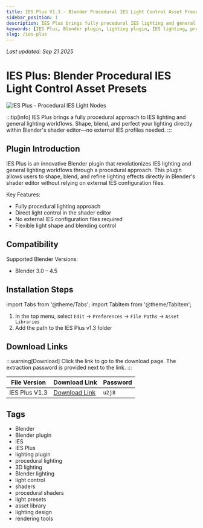 ```yaml
---
title: IES Plus V1.3 - Blender Procedural IES Light Control Asset Presets
sidebar_position: 1
description: IES Plus brings fully procedural IES lighting and general lighting workflows to Blender, allowing you to perfect lighting effects directly in the shader editor without external IES profiles.
keywords: [IES Plus, Blender plugin, lighting plugin, IES lighting, procedural lighting, 3D lighting, Blender lighting, light control, shaders]
slug: /ies-plus
---
```

<!--Above is frontmatter Part-generate depend on content meet Google Seo, you need to balance automation efficiency with Google's core ranking factors—especially E-E-A-T (Experience, Expertise, Authoritativeness, Trustworthiness) -->
*Last updated: Sep 21 2025*<!--generate depend on file modified time -->

<!--First Part-This is Title -->
# IES Plus: Blender Procedural IES Light Control Asset Presets

<!--Second Part-This is First Banner -->
![IES Plus - Procedural IES Light Nodes](https://www.gfxcamp.com/wp-content/uploads/2025/09/Ies-Plus-Procedural-Ies-Light-Nodes.jpg)

:::tip[info]
IES Plus brings a fully procedural approach to IES lighting and general lighting workflows. Shape, blend, and perfect your lighting directly within Blender's shader editor—no external IES profiles needed.
:::

## Plugin Introduction

IES Plus is an innovative Blender plugin that revolutionizes IES lighting and general lighting workflows through a procedural approach. This plugin allows users to shape, blend, and refine lighting effects directly in Blender's shader editor without relying on external IES configuration files.

Key Features:
- Fully procedural lighting approach
- Direct light control in the shader editor
- No external IES configuration files required
- Flexible light shape and blending control

## Compatibility

Supported Blender Versions:
- Blender 3.0 – 4.5

## Installation Steps

import Tabs from '@theme/Tabs';
import TabItem from '@theme/TabItem';

<Tabs>
  <TabItem value="installation" label="Installation Instructions" default>
    <ol>
      <li>In the top menu, select <code>Edit</code> → <code>Preferences</code> → <code>File Paths</code> → <code>Asset Libraries</code></li>
      <li>Add the path to the IES Plus v1.3 folder</li>
    </ol>
  </TabItem>
</Tabs>

## Download Links

:::warning[Download]
Click the link to go to the download page. The extraction password is provided next to the link.
:::

| File Version | Download Link | Password |
|--------------|---------------|----------|
| IES Plus V1.3 | [Download Link](https://pan.baidu.com/s/1BBGUNKX3U-9qBNnLkenPbw?pwd=u2j8) | `u2j8` |

## Tags

- Blender
- Blender plugin
- IES
- IES Plus
- lighting plugin
- procedural lighting
- 3D lighting
- Blender lighting
- light control
- shaders
- procedural shaders
- light presets
- asset library
- lighting design
- rendering tools
